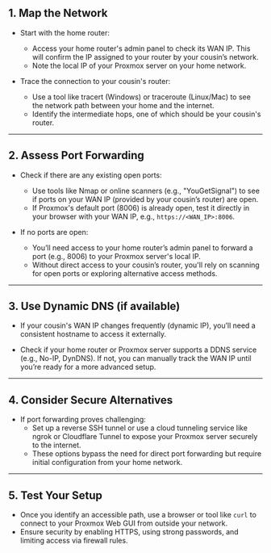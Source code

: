 ## 1. Map the Network

* Start with the home router:
  * Access your home router's admin panel to check its WAN IP. This will confirm the IP assigned to your router by your cousin’s network.
  * Note the local IP of your Proxmox server on your home network.

* Trace the connection to your cousin's router:
  * Use a tool like tracert (Windows) or traceroute (Linux/Mac) to see the network path between your home and the internet.
  * Identify the intermediate hops, one of which should be your cousin's router.
 
---

## 2. Assess Port Forwarding

* Check if there are any existing open ports:
  * Use tools like Nmap or online scanners (e.g., "YouGetSignal") to see if ports on your WAN IP (provided by your cousin’s router) are open.
  * If Proxmox's default port (8006) is already open, test it directly in your browser with your WAN IP, e.g., `https://<WAN_IP>:8006`.

* If no ports are open:
  * You’ll need access to your home router’s admin panel to forward a port (e.g., 8006) to your Proxmox server's local IP.
  * Without direct access to your cousin’s router, you'll rely on scanning for open ports or exploring alternative access methods.
 
---

## 3. Use Dynamic DNS (if available)

* If your cousin's WAN IP changes frequently (dynamic IP), you’ll need a consistent hostname to access it externally.

* Check if your home router or Proxmox server supports a DDNS service (e.g., No-IP, DynDNS). If not, you can manually track the WAN IP until you’re ready for a more advanced setup.

---

## 4. Consider Secure Alternatives

* If port forwarding proves challenging:
  * Set up a reverse SSH tunnel or use a cloud tunneling service like ngrok or Cloudflare Tunnel to expose your Proxmox server securely to the internet.
  * These options bypass the need for direct port forwarding but require initial configuration from your home network.

---

## 5. Test Your Setup

* Once you identify an accessible path, use a browser or tool like `curl` to connect to your Proxmox Web GUI from outside your network.
* Ensure security by enabling HTTPS, using strong passwords, and limiting access via firewall rules.







